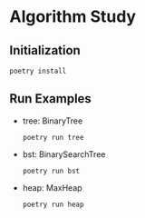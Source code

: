 # Algorithm Study

## Initialization
```
poetry install
```

## Run Examples
- tree: BinaryTree
  ```
  poetry run tree
  ```
- bst: BinarySearchTree
  ```
  poetry run bst
  ```
- heap: MaxHeap
  ```
  poetry run heap
  ```